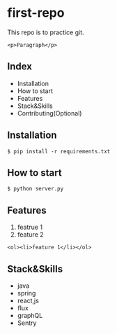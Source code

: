 # first-repo

This repo is to practice git.

`<p>Paragraph</p>`

## Index

- Installation
- How to start
- Features
- Stack&Skills
- Contributing(Optional)

## Installation

```shell
$ pip install -r requirements.txt
```

## How to start

```shell
$ python server.py
```

## Features

1. featrue 1
2. feature 2

`<ol><li>feature 1</li></ol>`

## Stack&Skills

- java
- spring
- react,js
- flux
- graphQL
- Sentry
